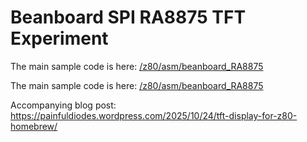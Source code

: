# Beanboard SPI RA8875 TFT Experiment

The main sample code is here: [/z80/asm/beanboard_RA8875](https://github.com/PainfulDiodes/experiments/tree/main/beanboard-spi-ra8875-tft/z80/asm/beanboard_RA8875)

The main sample code is here: [/z80/asm/beanboard_RA8875](/beanboard-spi-ra8875-tft/z80/asm/beanboard_RA8875)

Accompanying blog post: https://painfuldiodes.wordpress.com/2025/10/24/tft-display-for-z80-homebrew/